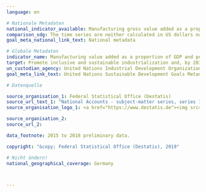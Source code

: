 ```yaml
---
language: en

# Nationale Metadaten
national_indicator_available: Manufacturing gross value added as a proportion of GDP <br> Manufacturing gross value added as a proportion of total gross value added <br> Manufacturing gross value added per capita
comparison_sdg: The time series are neither calculated in US dollars nor given in constant 2010 prices.
goal_meta_national_link_text: National metadata

# Globale Metadaten
indicator_name: Manufacturing value added as a proportion of GDP and per capita
target: Promote inclusive and sustainable industrialization and, by 2030, significantly raise industry’s share of employment and gross domestic product, in line with national circumstances, and double its share in least developed countries
un_custodian_agency: United Nations Industrial Development Organization (UNIDO)
goal_meta_link_text: United Nations Sustainable Development Goals Metadata

# Datenquelle

source_organisation_1: Federal Statistical Office (Destatis)
source_url_text_1: "National Accounts - subject-matter series, series 1.4, tables 2.1.1, 2.2.1, 2.1.13 (Only available in German)"
source_organisation_logo_1: <a href="https://www.destatis.de"><img src="https://g205sdgs.github.io/sdg-indicators/public/LogosEn/destatis.png" alt="Logo Destatis" /></a>

source_organisation_2:
source_url_2:

data_footnote: 2015 to 2018 preliminary data.

copyright: "&copy; Federal Statistical Office (Destatis), 2019"

# Nicht ändern!
national_geographical_coverage: Germany



---
```

